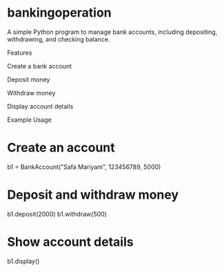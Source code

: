 # bankingoperation
A simple Python program to manage bank accounts, including depositing, withdrawing, and checking balance.

Features

Create a bank account

Deposit money

Withdraw money

Display account details


Example Usage

# Create an account
b1 = BankAccount("Safa Mariyam", 123456789, 5000)

# Deposit and withdraw money
b1.deposit(2000)
b1.withdraw(500)

# Show account details
b1.display()

